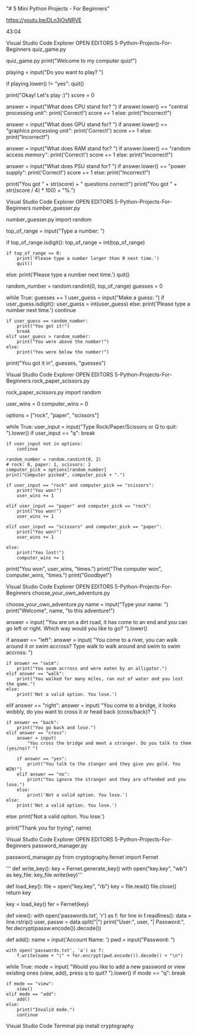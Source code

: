 "# 5 Mini Python Projects - For Beginners"

https://youtu.be/DLn3jOsNRVE 

43:04

Visual Studio Code
Explorer
OPEN EDITORS
5-Python-Projects-For-Beginners
quiz_game.py

quiz_game.py
print("Welcome to my computer quiz!")

playing = input("Do you want to play? ")

if playing.lower() != "yes":
    quit()

print("Okay! Let's play :)")
score = 0

answer = input("What does CPU stand for? ")
if answer.lower() == "central processing unit":
    print('Correct!')
    score += 1
else:
    print("Incorrect!")

answer = input("What does GPU stand for? ")
if answer.lower() == "graphics processing unit":
    print('Correct!')
    score += 1
else:
    print("Incorrect!")

answer = input("What does RAM stand for? ")
if answer.lower() == "random access memory":
    print('Correct!')
    score += 1
else:
    print("Incorrect!")

answer = input("What does PSU stand for? ")
if answer.lower() == "power supply":
    print('Correct!')
    score += 1
else:
    print("Incorrect!")

print("You got " + str(score) + " questions correct!")
print("You got " + str((score / 4) * 100) + "%.")

Visual Studio Code
Explorer
OPEN EDITORS
5-Python-Projects-For-Beginners
number_guesser.py

number_guesser.py
import random

top_of_range = input("Type a number: ")

if top_of_range.isdigit():
    top_of_range = int(top_of_range)

    if top_of_range <= 0:
        print('Please type a number larger than 0 next time.')
        quit()
else:
    print('Please type a number next time.')
    quit()

random_number = random.randint(0, top_of_range)
guesses = 0

while True:
    guesses += 1
    user_guess = input("Make a guess: ")
    if user_guess.isdigit():
        user_guess = int(user_guess)
    else:
        print('Please type a number next time.')
        continue

    if user_guess == random_number:
        print("You got it!")
        break
    elif user_guess > random_number:
        print("You were above the number!")
    else:
        print("You were below the number!")

print("You got it in", guesses, "guesses")

Visual Studio Code
Explorer
OPEN EDITORS
5-Python-Projects-For-Beginners
rock_paper_scissors.py

rock_paper_scissors.py
import random

user_wins = 0
computer_wins = 0

options = ["rock", "paper", "scissors"]

while True:
    user_input = input("Type Rock/Paper/Scissors or Q to quit: ").lower()
    if user_input == "q":
        break

    if user_input not in options:
        continue

    random_number = random.randint(0, 2)
    # rock: 0, paper: 1, scissors: 2
    computer_pick = options[random_number]
    print("Computer picked", computer_pick + ".")

    if user_input == "rock" and computer_pick == "scissors":
        print("You won!")
        user_wins += 1

    elif user_input == "paper" and computer_pick == "rock":
        print("You won!")
        user_wins += 1

    elif user_input == "scissors" and computer_pick == "paper":
        print("You won!")
        user_wins += 1

    else:
        print("You lost!")
        computer_wins += 1

print("You won", user_wins, "times.")
print("The computer won", computer_wins, "times.")
print("Goodbye!")

Visual Studio Code
Explorer
OPEN EDITORS
5-Python-Projects-For-Beginners
choose_your_own_adventure.py

choose_your_own_adventure.py
name = input("Type your name: ")
print("Welcome", name, "to this adventure!")

answer = input(
    "You are on a dirt road, it has come to an end and you can go left or right. Which way would you like to go? ").lower()

if answer == "left":
    answer = input(
        "You come to a river, you can walk around it or swim accross? Type walk to walk around and swim to swim accross: ")

    if answer == "swim":
        print("You swam acrross and were eaten by an alligator.")
    elif answer == "walk":
        print("You walked for many miles, ran out of water and you lost the game.")
    else:
        print('Not a valid option. You lose.')

elif answer == "right":
    answer = input(
        "You come to a bridge, it looks wobbly, do you want to cross it or head back (cross/back)? ")

    if answer == "back":
        print("You go back and lose.")
    elif answer == "cross":
        answer = input(
            "You cross the bridge and meet a stranger. Do you talk to them (yes/no)? ")

        if answer == "yes":
            print("You talk to the stanger and they give you gold. You WIN!")
        elif answer == "no":
            print("You ignore the stranger and they are offended and you lose.")
        else:
            print('Not a valid option. You lose.')
    else:
        print('Not a valid option. You lose.')

else:
    print('Not a valid option. You lose.')

print("Thank you for trying", name)

Visual Studio Code
Explorer
OPEN EDITORS
5-Python-Projects-For-Beginners
password_manager.py

password_manager.py
from cryptography.fernet import Fernet

'''
def write_key():
    key = Fernet.generate_key()
    with open("key.key", "wb") as key_file:
        key_file.write(key)'''


def load_key():
    file = open("key.key", "rb")
    key = file.read()
    file.close()
    return key


key = load_key()
fer = Fernet(key)


def view():
    with open('passwords.txt', 'r') as f:
        for line in f.readlines():
            data = line.rstrip()
            user, passw = data.split("|")
            print("User:", user, "| Password:",
                  fer.decrypt(passw.encode()).decode())


def add():
    name = input('Account Name: ')
    pwd = input("Password: ")

    with open('passwords.txt', 'a') as f:
        f.write(name + "|" + fer.encrypt(pwd.encode()).decode() + "\n")


while True:
    mode = input(
        "Would you like to add a new password or view existing ones (view, add), press q to quit? ").lower()
    if mode == "q":
        break

    if mode == "view":
        view()
    elif mode == "add":
        add()
    else:
        print("Invalid mode.")
        continue

Visual Studio Code
Terminal 
pip install cryptography 






